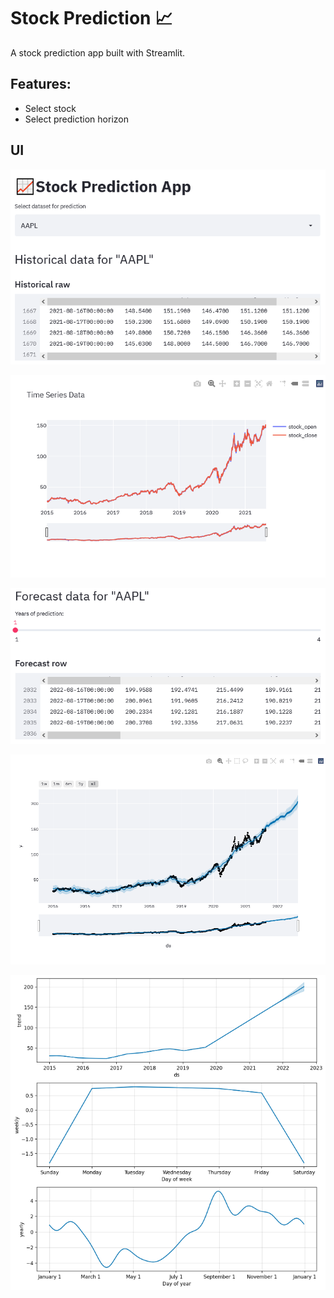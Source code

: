 # Stock Prediction 📈

A stock prediction app built with Streamlit.

## Features:

- Select stock
- Select prediction horizon

## UI

![image-20210821162014211](images\image-20210821162014211.png)

![image-20210821162028059](images\image-20210821162028059.png)

![image-20210821162101229](images\image-20210821162101229.png)

![image-20210821162133693](images\image-20210821162133693.png)

![image-20210821162208754](images\image-20210821162208754.png)
